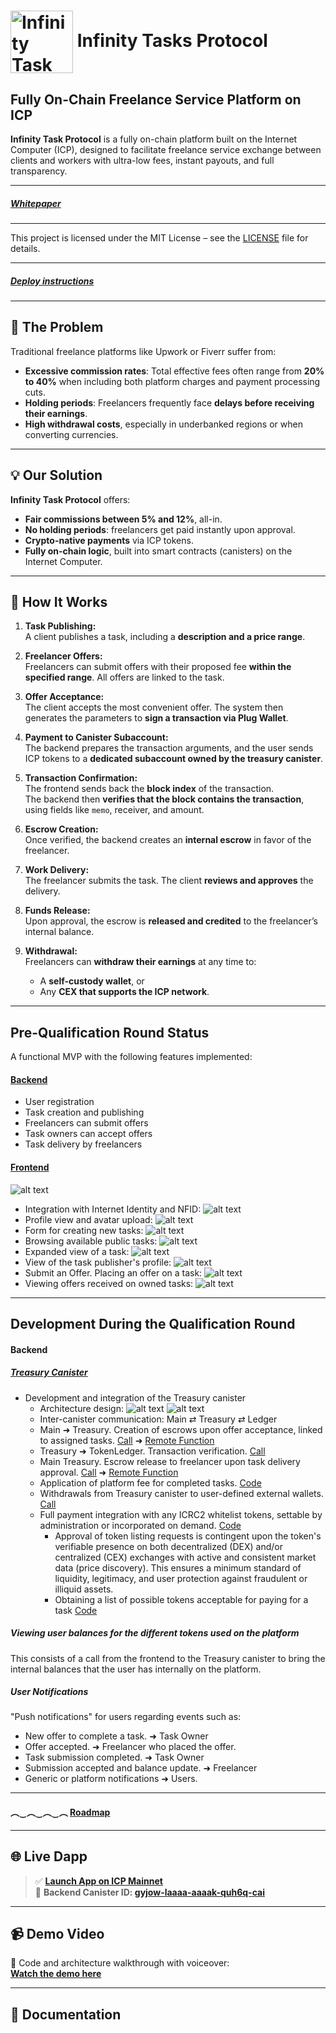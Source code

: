 # <img src="./captures/LogoITP178x178.svg" alt="Infinity Task Protocol" width="100" height="100" style="vertical-align: middle;"> Infinity Tasks Protocol
## Fully On-Chain Freelance Service Platform on ICP

**Infinity Task Protocol** is a fully on-chain platform built on the Internet Computer (ICP), designed to facilitate freelance service exchange between clients and workers with ultra-low fees, instant payouts, and full transparency.

---
##### [Whitepaper](Whitepaper.md#L1)
---
This project is licensed under the MIT License – see the [LICENSE](./LICENSE) file for details.

---
##### [Deploy instructions](DeployInstructions.md#L1)

---

## 🚨 The Problem

Traditional freelance platforms like Upwork or Fiverr suffer from:

- **Excessive commission rates**: Total effective fees often range from **20% to 40%** when including both platform charges and payment processing cuts.
- **Holding periods**: Freelancers frequently face **delays before receiving their earnings**.
- **High withdrawal costs**, especially in underbanked regions or when converting currencies.

---

## 💡 Our Solution

**Infinity Task Protocol** offers:

- **Fair commissions between 5% and 12%**, all-in.
- **No holding periods**: freelancers get paid instantly upon approval.
- **Crypto-native payments** via ICP tokens.
- **Fully on-chain logic**, built into smart contracts (canisters) on the Internet Computer.

---

## 🔁 How It Works

1. **Task Publishing:**  
   A client publishes a task, including a **description and a price range**.

2. **Freelancer Offers:**  
   Freelancers can submit offers with their proposed fee **within the specified range**. All offers are linked to the task.

3. **Offer Acceptance:**  
   The client accepts the most convenient offer. The system then generates the parameters to **sign a transaction via Plug Wallet**.

4. **Payment to Canister Subaccount:**  
   The backend prepares the transaction arguments, and the user sends ICP tokens to a **dedicated subaccount owned by the treasury canister**.

5. **Transaction Confirmation:**  
   The frontend sends back the **block index** of the transaction.  
   The backend then **verifies that the block contains the transaction**, using fields like `memo`, receiver, and amount.

6. **Escrow Creation:**  
   Once verified, the backend creates an **internal escrow** in favor of the freelancer.

7. **Work Delivery:**  
   The freelancer submits the task. The client **reviews and approves** the delivery.

8. **Funds Release:**  
   Upon approval, the escrow is **released and credited** to the freelancer’s internal balance.

9. **Withdrawal:**  
   Freelancers can **withdraw their earnings** at any time to:
   - A **self-custody wallet**, or
   - Any **CEX that supports the ICP network**.

---
## Pre-Qualification Round Status
A functional MVP with the following features implemented:

#### [Backend](https://a4gq6-oaaaa-aaaab-qaa4q-cai.raw.icp0.io/?id=gyjow-laaaa-aaaak-quh6q-cai)
+ User registration
+ Task creation and publishing
+ Freelancers can submit offers
+ Task owners can accept offers
+ Task delivery by freelancers

#### [Frontend](https://grkfk-5iaaa-aaaak-quh7a-cai.icp0.io/)
![alt text](captures/image.png)
* Integration with Internet Identity and NFID:
![alt text](captures/image-1.png)
* Profile view and avatar upload:
![alt text](captures/image-2.png)
* Form for creating new tasks:
![alt text](captures/image-3.png)
* Browsing available public tasks:
![alt text](captures/image-4.png)
* Expanded view of a task:
![alt text](captures/image-8.png)
* View of the task publisher's profile:
![alt text](captures/image-6.png)
* Submit an Offer. Placing an offer on a task:
![alt text](captures/image-7.png)
* Viewing offers received on owned tasks:
![alt text](captures/image-9.png)
---
## Development During the Qualification Round
#### Backend
##### [Treasury Canister](https://a4gq6-oaaaa-aaaab-qaa4q-cai.raw.icp0.io/?id=irhil-eyaaa-aaaak-qukta-cai)
* Development and integration of the Treasury canister
   * Architecture design:
      ![alt text](captures/acceptOfferFlow.png)
      ![alt text](captures/deliveryTaskFlow.png)
   * Inter-canister communication: Main ⇄ Treasury ⇄ Ledger
   * Main ➜ Treasury. Creation of escrows upon offer acceptance, linked to assigned tasks. [Call](./src/backend/main.mo#L518) ➜ [Remote Function](./src/treasury/treasury.mo#L200-L221)
   * Treasury ➜ TokenLedger. Transaction verification. [Call](./src/treasury/treasury.mo#L205) 
   * Main Treasury. Escrow release to freelancer upon task delivery approval. [Call](./src/backend/main.mo#L613-L615) ➜ [Remote Function](./src/treasury/treasury.mo#L223-L251)
   * Application of platform fee for completed tasks. [Code](./src/treasury/treasury.mo#L244)
   * Withdrawals from Treasury canister to user-defined external wallets. [Call](./src/treasury/treasury.mo#L269-L276)
   * Full payment integration with any ICRC2 whitelist tokens, settable by administration or incorporated on demand. [Code](./src/treasury/treasury.mo#L107-L142)
      * Approval of token listing requests is contingent upon the token's verifiable presence on both decentralized (DEX) and/or centralized (CEX) exchanges with active and consistent market data (price discovery). This ensures a minimum standard of liquidity, legitimacy, and user protection against fraudulent or illiquid assets.
      * Obtaining a list of possible tokens acceptable for paying for a task [Code](./src/treasury/treasury.mo#L173-L175)

##### Viewing user balances for the different tokens used on the platform
This consists of a call from the frontend to the Treasury canister to bring the internal balances that the user has internally on the platform.

##### User Notifications

"Push notifications" for users regarding events such as:
+ New offer to complete a task. ➜ Task Owner
+ Offer accepted. ➜ Freelancer who placed the offer.
+ Task submission completed. ➜ Task Owner
+ Submission accepted and balance update. ➜ Freelancer
+ Generic or platform notifications ➜ Users.


---


#### ︵‿︵‿︵‿︵ [**Roadmap**](./roadmap.md)

---

## 🌐 Live Dapp

> ✅ **[Launch App on ICP Mainnet](https://grkfk-5iaaa-aaaak-quh7a-cai.icp0.io/)**  
> 🔐 **Backend Canister ID: [gyjow-laaaa-aaaak-quh6q-cai](https://a4gq6-oaaaa-aaaab-qaa4q-cai.raw.icp0.io/?id=gyjow-laaaa-aaaak-quh6q-cai)**

---

## 📹 Demo Video

🎥 Code and architecture walkthrough with voiceover:  
**[Watch the demo here](https://www.youtube.com/@InfinityTaskProtocol)**

---

## 📄 Documentation


